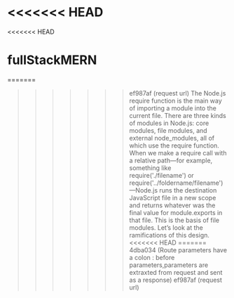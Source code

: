 <<<<<<< HEAD
=======
<<<<<<< HEAD
# fullStackMERN
=======
>>>>>>> ef987af (request url)
The Node.js require function is the main way of importing a module into the current file. There are three kinds of 
modules in Node.js: core modules, file modules, and external node_modules, all of which use the require function. 
When we make a require call with a relative path—for example, something like require('./filename') 
or require('../foldername/filename')—Node.js runs the destination JavaScript file in a new scope and returns 
whatever was the final value for module.exports in that file. This is the basis of file modules. Let’s look at the 
ramifications of this design.
<<<<<<< HEAD
=======
>>>>>>> 4dba034 (Route parameters have a colon : before parameters,parameters are extraxted from request and sent as a response)
>>>>>>> ef987af (request url)

